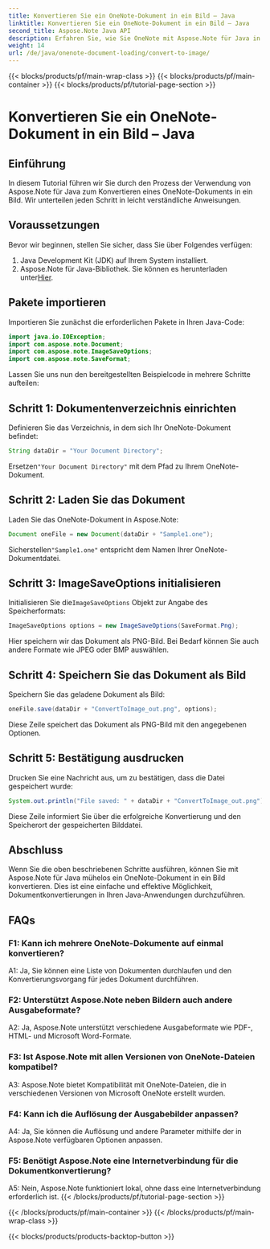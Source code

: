 ```yaml
---
title: Konvertieren Sie ein OneNote-Dokument in ein Bild – Java
linktitle: Konvertieren Sie ein OneNote-Dokument in ein Bild – Java
second_title: Aspose.Note Java API
description: Erfahren Sie, wie Sie OneNote mit Aspose.Note für Java in ein Bild konvertieren. Befolgen Sie die einfachen Schritte, laden Sie das Dokument, initialisieren Sie die Optionen und speichern Sie es als PNG.
weight: 14
url: /de/java/onenote-document-loading/convert-to-image/
---
```


{{< blocks/products/pf/main-wrap-class >}}
{{< blocks/products/pf/main-container >}}
{{< blocks/products/pf/tutorial-page-section >}}

# Konvertieren Sie ein OneNote-Dokument in ein Bild – Java

## Einführung

In diesem Tutorial führen wir Sie durch den Prozess der Verwendung von Aspose.Note für Java zum Konvertieren eines OneNote-Dokuments in ein Bild. Wir unterteilen jeden Schritt in leicht verständliche Anweisungen.

## Voraussetzungen

Bevor wir beginnen, stellen Sie sicher, dass Sie über Folgendes verfügen:

1. Java Development Kit (JDK) auf Ihrem System installiert.
2.  Aspose.Note für Java-Bibliothek. Sie können es herunterladen unter[Hier](https://releases.aspose.com/note/java/).

## Pakete importieren

Importieren Sie zunächst die erforderlichen Pakete in Ihren Java-Code:

```java
import java.io.IOException;
import com.aspose.note.Document;
import com.aspose.note.ImageSaveOptions;
import com.aspose.note.SaveFormat;
```

Lassen Sie uns nun den bereitgestellten Beispielcode in mehrere Schritte aufteilen:

## Schritt 1: Dokumentenverzeichnis einrichten

Definieren Sie das Verzeichnis, in dem sich Ihr OneNote-Dokument befindet:

```java
String dataDir = "Your Document Directory";
```

 Ersetzen`"Your Document Directory"` mit dem Pfad zu Ihrem OneNote-Dokument.

## Schritt 2: Laden Sie das Dokument

Laden Sie das OneNote-Dokument in Aspose.Note:

```java
Document oneFile = new Document(dataDir + "Sample1.one");
```

 Sicherstellen`"Sample1.one"` entspricht dem Namen Ihrer OneNote-Dokumentdatei.

## Schritt 3: ImageSaveOptions initialisieren

 Initialisieren Sie die`ImageSaveOptions` Objekt zur Angabe des Speicherformats:

```java
ImageSaveOptions options = new ImageSaveOptions(SaveFormat.Png);
```

Hier speichern wir das Dokument als PNG-Bild. Bei Bedarf können Sie auch andere Formate wie JPEG oder BMP auswählen.

## Schritt 4: Speichern Sie das Dokument als Bild

Speichern Sie das geladene Dokument als Bild:

```java
oneFile.save(dataDir + "ConvertToImage_out.png", options);
```

Diese Zeile speichert das Dokument als PNG-Bild mit den angegebenen Optionen.

## Schritt 5: Bestätigung ausdrucken

Drucken Sie eine Nachricht aus, um zu bestätigen, dass die Datei gespeichert wurde:

```java
System.out.println("File saved: " + dataDir + "ConvertToImage_out.png");
```

Diese Zeile informiert Sie über die erfolgreiche Konvertierung und den Speicherort der gespeicherten Bilddatei.

## Abschluss

Wenn Sie die oben beschriebenen Schritte ausführen, können Sie mit Aspose.Note für Java mühelos ein OneNote-Dokument in ein Bild konvertieren. Dies ist eine einfache und effektive Möglichkeit, Dokumentkonvertierungen in Ihren Java-Anwendungen durchzuführen.

## FAQs

### F1: Kann ich mehrere OneNote-Dokumente auf einmal konvertieren?

A1: Ja, Sie können eine Liste von Dokumenten durchlaufen und den Konvertierungsvorgang für jedes Dokument durchführen.

### F2: Unterstützt Aspose.Note neben Bildern auch andere Ausgabeformate?

A2: Ja, Aspose.Note unterstützt verschiedene Ausgabeformate wie PDF-, HTML- und Microsoft Word-Formate.

### F3: Ist Aspose.Note mit allen Versionen von OneNote-Dateien kompatibel?

A3: Aspose.Note bietet Kompatibilität mit OneNote-Dateien, die in verschiedenen Versionen von Microsoft OneNote erstellt wurden.

### F4: Kann ich die Auflösung der Ausgabebilder anpassen?

A4: Ja, Sie können die Auflösung und andere Parameter mithilfe der in Aspose.Note verfügbaren Optionen anpassen.

### F5: Benötigt Aspose.Note eine Internetverbindung für die Dokumentkonvertierung?

A5: Nein, Aspose.Note funktioniert lokal, ohne dass eine Internetverbindung erforderlich ist.
{{< /blocks/products/pf/tutorial-page-section >}}

{{< /blocks/products/pf/main-container >}}
{{< /blocks/products/pf/main-wrap-class >}}

{{< blocks/products/products-backtop-button >}}
